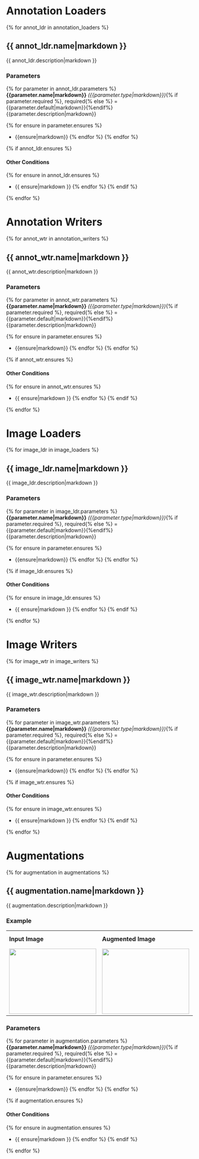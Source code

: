 # Annotation Loaders

{% for annot_ldr in annotation_loaders %}
## {{ annot_ldr.name|markdown }}

{{ annot_ldr.description|markdown }}

### Parameters

{% for parameter in annot_ldr.parameters %}
**{{parameter.name|markdown}}** *({{parameter.type|markdown}})*{% if parameter.required %}, required{% else %} = {{parameter.default|markdown}}{%endif%}<br/>
{{parameter.description|markdown}}

{% for ensure in parameter.ensures %}
* {{ensure|markdown}}
{% endfor %}
{% endfor %}

{% if annot_ldr.ensures %}
#### Other Conditions


{% for ensure in annot_ldr.ensures %}
* {{ ensure|markdown }}
{% endfor %}
{% endif %}

{% endfor %}

# Annotation Writers

{% for annot_wtr in annotation_writers %}
## {{ annot_wtr.name|markdown }}

{{ annot_wtr.description|markdown }}

### Parameters

{% for parameter in annot_wtr.parameters %}
**{{parameter.name|markdown}}** *({{parameter.type|markdown}})*{% if parameter.required %}, required{% else %} = {{parameter.default|markdown}}{%endif%}<br/>
{{parameter.description|markdown}}

{% for ensure in parameter.ensures %}
* {{ensure|markdown}}
{% endfor %}
{% endfor %}

{% if annot_wtr.ensures %}
#### Other Conditions

{% for ensure in annot_wtr.ensures %}
* {{ ensure|markdown }}
{% endfor %}
{% endif %}

{% endfor %}

# Image Loaders

{% for image_ldr in image_loaders %}
## {{ image_ldr.name|markdown }}

{{ image_ldr.description|markdown }}

### Parameters

{% for parameter in image_ldr.parameters %}
**{{parameter.name|markdown}}** *({{parameter.type|markdown}})*{% if parameter.required %}, required{% else %} = {{parameter.default|markdown}}{%endif%}<br/>
{{parameter.description|markdown}}

{% for ensure in parameter.ensures %}
* {{ensure|markdown}}
{% endfor %}
{% endfor %}

{% if image_ldr.ensures %}
#### Other Conditions

{% for ensure in image_ldr.ensures %}
* {{ ensure|markdown }}
{% endfor %}
{% endif %}

{% endfor %}

# Image Writers

{% for image_wtr in image_writers %}
## {{ image_wtr.name|markdown }}

{{ image_wtr.description|markdown }}

### Parameters

{% for parameter in image_wtr.parameters %}
**{{parameter.name|markdown}}** *({{parameter.type|markdown}})*{% if parameter.required %}, required{% else %} = {{parameter.default|markdown}}{%endif%}<br/>
{{parameter.description|markdown}}

{% for ensure in parameter.ensures %}
* {{ensure|markdown}}
{% endfor %}
{% endfor %}

{% if image_wtr.ensures %}
#### Other Conditions

{% for ensure in image_wtr.ensures %}
* {{ ensure|markdown }}
{% endfor %}
{% endif %}

{% endfor %}

# Augmentations

{% for augmentation in augmentations %}
## {{ augmentation.name|markdown }}

{{ augmentation.description|markdown }}

### Example
<table style="width: 100%">
<tr>
<td><b>Input Image</b></td>
<td><b>Augmented Image</b></td>
<td><b>Input Image<br/>(with Bounding Boxes)</b></td>
<td><b>Augmented Image<br/>(with Bounding Boxes)</b></td>
</tr>
<tr>
<td style="vertical-align: bottom">
<img src="{{image_root}}{{ augmentation.sample_image }}" width="235px" height="176px" style="display: block; width: 100%"/>
</td>

<td style="vertical-align: bottom">
<img src="{{image_root}}{{ augmentation.augmented_image }}" width="235px" height="176px" style="display: block; width: 100%"/>
</td>

<td style="vertical-align: bottom">
<img src="{{image_root}}{{ augmentation.sample_image_bboxes }}" width="235px" height="176px" style="display: block; width: 100%"/>
</td>

<td style="vertical-align: bottom">
<img src="{{image_root}}{{ augmentation.augmented_image_bboxes }}" width="235px" height="176px" style="display: block; width: 100%"/>
</td>

</tr>
</table>

### Parameters

{% for parameter in augmentation.parameters %}
**{{parameter.name|markdown}}** *({{parameter.type|markdown}})*{% if parameter.required %}, required{% else %} = {{parameter.default|markdown}}{%endif%}<br/>
{{parameter.description|markdown}}

{% for ensure in parameter.ensures %}
* {{ensure|markdown}}
{% endfor %}
{% endfor %}

{% if augmentation.ensures %}
#### Other Conditions

{% for ensure in augmentation.ensures %}
* {{ ensure|markdown }}
{% endfor %}
{% endif %}

{% endfor %}

